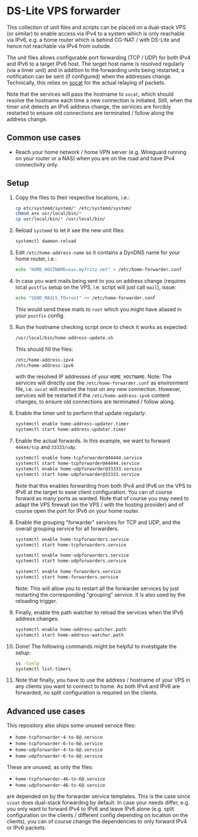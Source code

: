 # DS-Lite VPS forwarder

This collection of unit files and scripts can be placed on a dual-stack VPS (or similar) to enable access via IPv4 to a system which is only reachable via IPv6, e.g. a home router which is behind CG-NAT / with DS-Lite and hence not reachable via IPv4 from outside.

The unit files allows configurable port forwarding (TCP / UDP) for both IPv4 and IPv6 to a target IPv6 host.
The target host name is resolved regularly (via a timer unit) and in addition to the forwarding units being restarted, a notification can be sent (if configured) when the addresses change.
Technically, this relies on [socat](http://www.dest-unreach.org/socat/) for the actual relaying of packets.

Note that the services will pass the hostname to `socat`, which should resolve the hostname each time a new connection is initiated. Still, when the timer unit detects an IPv6 address change, the services are forcibly restarted to ensure old connections are terminated / follow along the address change.

## Common use cases

* Reach your home network / home VPN server (e.g. Wireguard running on your router or a NAS) when you are on the road and have IPv4 connectivity only.

## Setup

1. Copy the files to their respective locations, i.e.:
   ```bash
   cp etc/systemd/system/* /etc/systemd/system/
   chmod a+x usr/local/bin/*
   cp usr/local/bin/* /usr/local/bin/
   ```

2. Reload `systemd` to let it see the new unit files:
   ```bash
   systemctl daemon-reload
   ```

3. Edit `/etc/home-address-name` so it contains a DynDNS name for your home router, i.e.:
   ```bash
   echo "HOME_HOSTNAME=xxx.myfritz.net" > /etc/home-forwarder.conf
   ```

4. In case you want mails being sent to you on address change (requires local `postfix` setup on the VPS, i.e. script will just call `mail`), issue:
   ```bash
   echo "SEND_MAILS_TO=root" >> /etc/home-forwarder.conf
   ```
   This would send these mails to `root` which you might have aliased in your `postfix` config.

5. Run the hostname checking script once to check it works as expected:
    ```bash
    /usr/local/bin/home-address-update.sh
    ```
   This should fill the files:
   ```bash
   /etc/home-address-ipv4
   /etc/home-address-ipv6
   ```
   with the resolved IP addresses of your `HOME_HOSTNAME`. 
   Note: The services will directly use the `/etc/home-forwarder.conf` as environment file, i.e. `socat` will resolve the host on any new connection.
   However, services will be restarted if the `/etc/home-address-ipv6` content changes, to ensure old connections are terminated / follow along.

6. Enable the timer unit to perform that update regularly:
    ```bash
    systemctl enable home-address-updater.timer
    systemctl start home-address-updater.timer
    ```

7. Enable the actual forwards. In this example, we want to forward `44444/tcp` and `33333/udp`:
    ```bash
    systemctl enable home-tcpforwarder@44444.service
    systemctl start home-tcpforwarder@44444.service
    systemctl enable home-udpforwarder@33333.service
    systemctl start home-udpforwarder@33333.service
    ```
    Note that this enables forwarding from both IPv4 and IPv6 on the VPS to IPv6 at the target to ease client configuration.
    You can of course forward as many ports as wanted.
    Note that of course you may need to adapt the VPS firewall (on the VPS / with the hosting provider) and of course open the port for IPv6 on your home router.

8. Enable the grouping "forwarder" services for TCP and UDP, and the overall grouping service for all forwarders.
   ```bash
   systemctl enable home-tcpforwarders.service
   systemctl start home-tcpforwarders.service
   
   systemctl enable home-udpforwarders.service
   systemctl start home-udpforwarders.service
   
   systemctl enable home-forwarders.service
   systemctl start home-forwarders.service
   ```
   Note: This will allow you to restart all the forwarder services by just restarting the corresponding "grouping" service. It is also used by the reloading trigger.

9. Finally, enable the path watcher to reload the services when the IPv6 address changes:
   ```bash
   systemctl enable home-address-watcher.path
   systemctl start home-address-watcher.path
   ```

10. Done! The following commands might be helpful to investigate the setup:
    ```bash
    ss -tunlp
    systemctl list-timers
    ```

11. Note that finally, you have to use the address / hostname of your VPS in any clients you want to connect to home. As both IPv4 and IPv6 are forwarded, no split configuration is required on the clients.

## Advanced use cases

This repository also ships some unused service files:

* `home-tcpforwarder-4-to-6@.service`
* `home-tcpforwarder-6-to-6@.service`
* `home-udpforwarder-4-to-6@.service`
* `home-udpforwarder-6-to-6@.service`

These are unused, as only the files:

* `home-tcpforwarder-46-to-6@.service`
* `home-udpforwarder-46-to-6@.service`

are depended on by the forwarder service templates. This is the case since `scoat` does dual-stack forwarding by default.
In case your needs differ, e.g. you only want to forward IPv4 to IPv6 and leave IPv6 alone (e.g. split configuration on the clients / different config depending on location on the clients), you can of course change the dependencies to only forward IPv4 or IPv6 packets.
